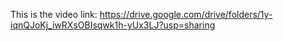 This is the video link: https://drive.google.com/drive/folders/1y-iqnQJoKj_iwRXsOBIsqwk1h-yUx3LJ?usp=sharing 